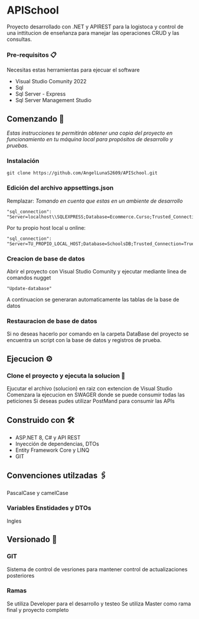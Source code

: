 # APISchool

Proyecto desarrollado con .NET y APIREST para la logistoca y control de una inttitucion de enseñanza para manejar las operaciones CRUD y las consultas. 

### Pre-requisitos 📋

Necesitas estas herramientas para ejecuar el software

- Visual Studio Comunity 2022
- Sql
- Sql Server - Express
- Sql Server Management Studio

## Comenzando 🚀

_Estas instrucciones te permitirán obtener una copia del proyecto en funcionamiento en tu máquina local para propósitos de desarrollo y pruebas._

### Instalación

```
git clone https://github.com/AngelLunaS2609/APISchool.git

```
### Edición del archivo appsettings.json

Remplazar:
_Tomando en cuenta que estas en un ambiente de desarrollo_
```
"sql_connection": "Server=localhost\\SQLEXPRESS;Database=Ecommerce.Curso;Trusted_Connection=True;"

```
Por tu propio host local u online:

```
"sql_connection": "Server=TU_PROPIO_LOCAL_HOST;Database=SchoolsDB;Trusted_Connection=True;"

```

### Creacion de base de datos
Abrir el proyecto con Visual Studio Comunity y ejecutar mediante linea de comandos nugget
```
"Update-database"
```
A continuacion se generaran automaticamente las tablas de la base de datos

### Restauracion de base de datos
Si no deseas hacerlo por comando en la carpeta DataBase del proyecto se encuentra un script con la base de datos y registros de prueba.

## Ejecucion ⚙️

### Clone el proyecto y ejecuta la solucion 🔩

Ejucutar el archivo (solucion) en raiz con extencion de Visual Studio
Comenzara la ejecucion en SWAGER donde se puede consumir todas las peticiones
Si deseas pudes utilizar PostMand para consumir las APIs

## Construido con 🛠️

- ASP.NET 8, C# y API REST
- Inyección de dependencias, DTOs
- Entity Framework Core y LINQ
- GIT

## Convenciones utilzadas 🖇️
PascalCase y camelCase

### Variables Enstidades y DTOs
Ingles

## Versionado 📌
### GIT
Sistema de control de vesriones para mantener control de actualizaciones posteriores
### Ramas
Se utiliza Developer para el desarrollo y testeo
Se utiliza Master como rama final y proyecto completo
